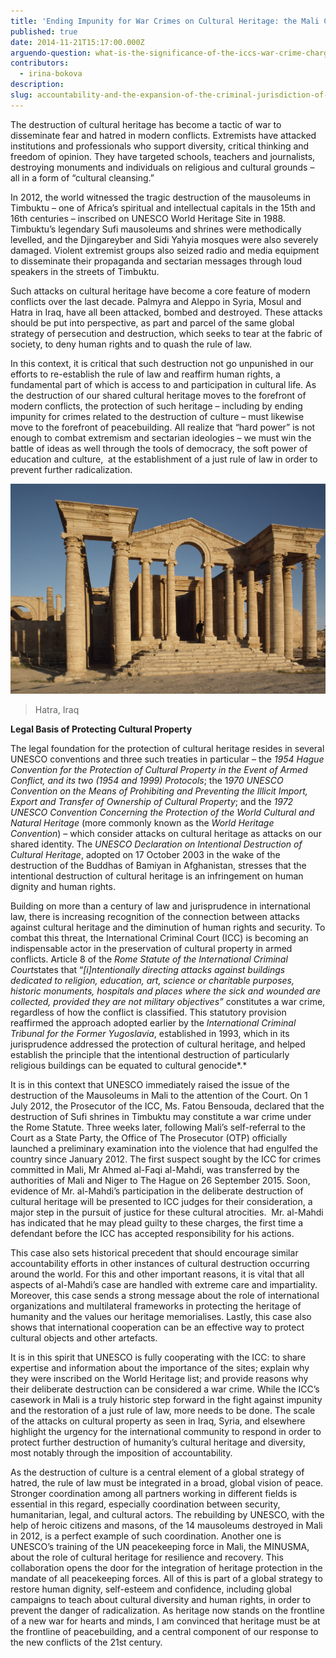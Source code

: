 ```yaml
---
title: 'Ending Impunity for War Crimes on Cultural Heritage: the Mali Case'
published: true
date: 2014-11-21T15:17:00.000Z
arguendo-question: what-is-the-significance-of-the-iccs-war-crime-charges-of-attacks-on-cultural-property-in-mali
contributors:
  - irina-bokova
description:
slug: accountability-and-the-expansion-of-the-criminal-jurisdiction-of-the-african-court
---
```



The destruction of cultural heritage has become a tactic of war to disseminate fear and hatred in modern conflicts. Extremists have attacked institutions and professionals who support diversity, critical thinking and freedom of opinion. They have targeted schools, teachers and journalists, destroying monuments and individuals on religious and cultural grounds – all in a form of “cultural cleansing.”

In 2012, the world witnessed the tragic destruction of the mausoleums in Timbuktu – one of Africa’s spiritual and intellectual capitals in the 15th and 16th centuries – inscribed on UNESCO World Heritage Site in 1988. Timbuktu’s legendary Sufi mausoleums and shrines were methodically levelled, and the Djingareyber and Sidi Yahyia mosques were also severely damaged. Violent extremist groups also seized radio and media equipment to disseminate their propaganda and sectarian messages through loud speakers in the streets of Timbuktu.

Such attacks on cultural heritage have become a core feature of modern conflicts over the last decade. Palmyra and Aleppo in Syria, Mosul and Hatra in Iraq, have all been attacked, bombed and destroyed. These attacks should be put into perspective, as part and parcel of the same global strategy of persecution and destruction, which seeks to tear at the fabric of society, to deny human rights and to quash the rule of law.

In this context, it is critical that such destruction not go unpunished in our efforts to re-establish the rule of law and reaffirm human rights, a fundamental part of which is access to and participation in cultural life. As the destruction of our shared cultural heritage moves to the forefront of modern conflicts, the protection of such heritage – including by ending impunity for crimes related to the destruction of culture – must likewise move to the forefront of peacebuilding. All realize that “hard power” is not enough to combat extremism and sectarian ideologies – we must win the battle of ideas as well through the tools of democracy, the soft power of education and culture, &nbsp;at the establishment of a just rule of law in order to prevent further radicalization.

![](/uploads/versions/hatra---x----2048-1366x---.jpg)

> Hatra, Iraq

**Legal Basis of Protecting Cultural Property**

The legal foundation for the protection of cultural heritage resides in several UNESCO conventions and three such treaties in particular – the *1954 Hague Convention for the Protection of Cultural Property in the Event of Armed Conflict, and its two (1954 and 1999) Protocols*; the 1*970 UNESCO Convention on the Means of Prohibiting and Preventing the Illicit Import, Export and Transfer of Ownership of Cultural Property*; and the *1972 UNESCO Convention Concerning the Protection of the World Cultural and Natural Heritage* (more commonly known as the *World Heritage Convention*) – which consider attacks on cultural heritage as attacks on our shared identity. The *UNESCO Declaration on Intentional Destruction of Cultural Heritage*, adopted on 17 October 2003 in the wake of the destruction of the Buddhas of Bamiyan in Afghanistan, stresses that the intentional destruction of cultural heritage is an infringement on human dignity and human rights.

Building on more than a century of law and jurisprudence in international law, there is increasing recognition of the connection between attacks against cultural heritage and the diminution of human rights and security. To combat this threat, the International Criminal Court (ICC) is becoming an indispensable actor in the preservation of cultural property in armed conflicts. Article 8 of the *Rome Statute of the International Criminal Court*states that “*[i]ntentionally directing attacks against buildings dedicated to religion, education, art, science or charitable purposes, historic monuments, hospitals and places where the sick and wounded are collected, provided they are not military objectives”* constitutes a war crime, regardless of how the conflict is classified. This statutory provision reaffirmed the approach adopted earlier by the *International Criminal Tribunal for the Former Yugoslavia*, established in 1993, which in its jurisprudence addressed the protection of cultural heritage, and helped establish the principle that the intentional destruction of particularly religious buildings can be equated to cultural genocide*.*

It is in this context that UNESCO immediately raised the issue of the destruction of the Mausoleums in Mali to the attention of the Court. On 1 July 2012, the Prosecutor of the ICC, Ms. Fatou Bensouda, declared that the destruction of Sufi shrines in Timbuktu may constitute a war crime under the Rome Statute. Three weeks later, following Mali’s self-referral to the Court as a State Party, the Office of The Prosecutor (OTP) officially launched a preliminary examination into the violence that had engulfed the country since January 2012. The first suspect sought by the ICC for crimes committed in Mali, Mr Ahmed al-Faqi al-Mahdi, was transferred by the authorities of Mali and Niger to The Hague on 26 September 2015. Soon, evidence of Mr. al-Mahdi’s participation in the deliberate destruction of cultural heritage will be presented to ICC judges for their consideration, a major step in the pursuit of justice for these cultural atrocities. &nbsp;Mr. al-Mahdi has indicated that he may plead guilty to these charges, the first time a defendant before the ICC has accepted responsibility for his actions.

This case also sets historical precedent that should encourage similar accountability efforts in other instances of cultural destruction occurring around the world. For this and other important reasons, it is vital that all aspects of al-Mahdi’s case are handled with extreme care and impartiality. Moreover, this case sends a strong message about the role of international organizations and multilateral frameworks in protecting the heritage of humanity and the values our heritage memorialises. Lastly, this case also shows that international cooperation can be an effective way to protect cultural objects and other artefacts.

It is in this spirit that UNESCO is fully cooperating with the ICC: to share expertise and information about the importance of the sites; explain why they were inscribed on the World Heritage list; and provide reasons why their deliberate destruction can be considered a war crime. While the ICC’s casework in Mali is a truly historic step forward in the fight against impunity and the restoration of a just rule of law, more needs to be done. The scale of the attacks on cultural property as seen in Iraq, Syria, and elsewhere highlight the urgency for the international community to respond in order to protect further destruction of humanity’s cultural heritage and diversity, most notably through the imposition of accountability.

As the destruction of culture is a central element of a global strategy of hatred, the rule of law must be integrated in a broad, global vision of peace. Stronger coordination among all partners working in different fields is essential in this regard, especially coordination between security, humanitarian, legal, and cultural actors. The rebuilding by UNESCO, with the help of heroic citizens and masons, of the 14 mausoleums destroyed in Mali in 2012, is a perfect example of such coordination. Another one is UNESCO’s training of the UN peacekeeping force in Mali, the MINUSMA, about the role of cultural heritage for resilience and recovery. This collaboration opens the door for the integration of heritage protection in the mandate of all peacekeeping forces. All of this is part of a global strategy to restore human dignity, self-esteem and confidence, including global campaigns to teach about cultural diversity and human rights, in order to prevent the danger of radicalization. As heritage now stands on the frontline of a new war for hearts and minds, I am convinced that heritage must be at the frontline of peacebuilding, and a central component of our response to the new conflicts of the 21st century.